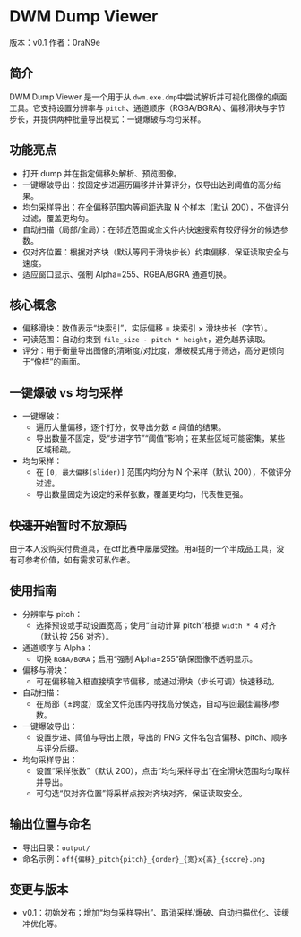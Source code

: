 # DWM Dump Viewer

版本：v0.1 
作者：0raN9e

## 简介
DWM Dump Viewer 是一个用于从 `dwm.exe.dmp`中尝试解析并可视化图像的桌面工具。它支持设置分辨率与 `pitch`、通道顺序（RGBA/BGRA）、偏移滑块与字节步长，并提供两种批量导出模式：一键爆破与均匀采样。

## 功能亮点
- 打开 dump 并在指定偏移处解析、预览图像。
- 一键爆破导出：按固定步进遍历偏移并计算评分，仅导出达到阈值的高分结果。
- 均匀采样导出：在全偏移范围内等间距选取 N 个样本（默认 200），不做评分过滤，覆盖更均匀。
- 自动扫描（局部/全局）：在邻近范围或全文件内快速搜索有较好得分的候选参数。
- 仅对齐位置：根据对齐块（默认等同于滑块步长）约束偏移，保证读取安全与速度。
- 适应窗口显示、强制 Alpha=255、RGBA/BGRA 通道切换。

## 核心概念
- 偏移滑块：数值表示“块索引”，实际偏移 = 块索引 × 滑块步长（字节）。
- 可读范围：自动约束到 `file_size - pitch * height`，避免越界读取。
- 评分：用于衡量导出图像的清晰度/对比度，爆破模式用于筛选，高分更倾向于“像样”的画面。

## 一键爆破 vs 均匀采样
- 一键爆破：
  - 遍历大量偏移，逐个打分，仅导出分数 ≥ 阈值的结果。
  - 导出数量不固定，受“步进字节”“阈值”影响；在某些区域可能密集，某些区域稀疏。
- 均匀采样：
  - 在 `[0, 最大偏移(slider)]` 范围内均分为 N 个采样（默认 200），不做评分过滤。
  - 导出数量固定为设定的采样张数，覆盖更均匀，代表性更强。

## ~~快速开始~~暂时不放源码
由于本人没购买付费道具，在ctf比赛中屡屡受挫。用ai搓的一个半成品工具，没有可参考价值，如有需求可私作者。

## 使用指南
- 分辨率与 pitch：
  - 选择预设或手动设置宽高；使用“自动计算 pitch”根据 `width * 4` 对齐（默认按 256 对齐）。
- 通道顺序与 Alpha：
  - 切换 `RGBA/BGRA`；启用“强制 Alpha=255”确保图像不透明显示。
- 偏移与滑块：
  - 可在偏移输入框直接填字节偏移，或通过滑块（步长可调）快速移动。
- 自动扫描：
  - 在局部（±跨度）或全文件范围内寻找高分候选，自动写回最佳偏移/参数。
- 一键爆破导出：
  - 设置步进、阈值与导出上限，导出的 PNG 文件名包含偏移、pitch、顺序与评分后缀。
- 均匀采样导出：
  - 设置“采样张数”（默认 200），点击“均匀采样导出”在全滑块范围均匀取样并导出。
  - 可勾选“仅对齐位置”将采样点按对齐块对齐，保证读取安全。

## 输出位置与命名
- 导出目录：`output/`
- 命名示例：`off{偏移}_pitch{pitch}_{order}_{宽}x{高}_{score}.png`

## 变更与版本
- v0.1：初始发布；增加“均匀采样导出”、取消采样/爆破、自动扫描优化、读缓冲优化等。

